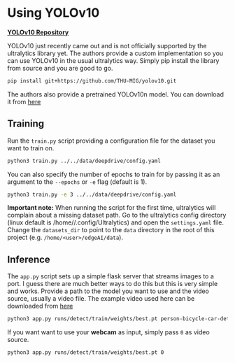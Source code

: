 # Using YOLOv10

**[YOLOv10 Repository](https://github.com/THU-MIG/yolov10.git)**

YOLOv10 just recently came out and is not officially supported by the ultralytics library yet. The authors provide a custom implementation so you can use YOLOv10 in the usual ultralytics way. Simply pip install the library from source and you are good to go.

```sh
pip install git+https://github.com/THU-MIG/yolov10.git
```

The authors also provide a pretrained YOLOv10n model. You can download it from [here](https://github.com/THU-MIG/yolov10/releases/download/v1.1/yolov10n.pt)

## Training

Run the `train.py` script providing a configuration file for the dataset you want to train on.

```sh
python3 train.py ../../data/deepdrive/config.yaml
```

You can also specify the number of epochs to train for by passing it as an argument to the `--epochs` or `-e` flag (default is 1).

```sh
python3 train.py -e 3 ../../data/deepdrive/config.yaml
```

**Important note:** When running the script for the first time, ultralytics will complain about a missing dataset path. Go to the ultralytics config directory (linux default is /home/<user>/.config/Ultralytics) and open the `settings.yaml` file. Change the `datasets_dir` to point to the `data` directory in the root of this project (e.g. `/home/<user>/edgeAI/data`).

## Inference

The `app.py` script sets up a simple flask server that streams images to a port. I guess there are much better ways to do this but this is very simple and works. Provide a path to the model you want to use and the video source, usually a video file. The example video used here can be downloaded from [here](https://raw.githubusercontent.com/intel-iot-devkit/sample-videos/master/person-bicycle-car-detection.mp4)

```sh
python3 app.py runs/detect/train/weights/best.pt person-bicycle-car-detection.mp4
```

If you want want to use your **webcam** as input, simply pass `0` as video source.

```sh
python3 app.py runs/detect/train/weights/best.pt 0
```
